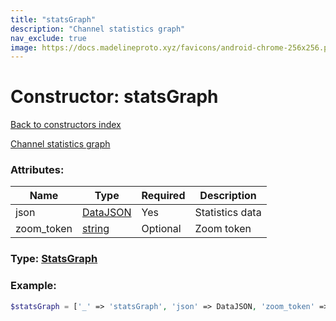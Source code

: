 ```yaml
---
title: "statsGraph"
description: "Channel statistics graph"
nav_exclude: true
image: https://docs.madelineproto.xyz/favicons/android-chrome-256x256.png
---
```

# Constructor: statsGraph  
[Back to constructors index](/API_docs/constructors/index.html)



[Channel statistics graph](https://core.telegram.org/api/stats)

### Attributes:

| Name     |    Type       | Required | Description |
|----------|---------------|----------|-------------|
|json|[DataJSON](/API_docs/types/DataJSON.html) | Yes|Statistics data|
|zoom\_token|[string](/API_docs/types/string.html) | Optional|Zoom token|



### Type: [StatsGraph](/API_docs/types/StatsGraph.html)


### Example:

```php
$statsGraph = ['_' => 'statsGraph', 'json' => DataJSON, 'zoom_token' => 'string'];
```  
